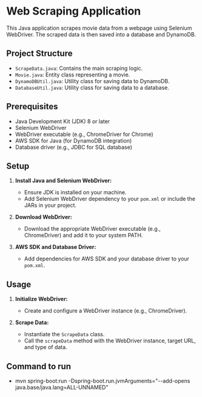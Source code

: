 # Web Scraping Application

This Java application scrapes movie data from a webpage using Selenium WebDriver. The scraped data is then saved into a database and DynamoDB.

## Project Structure

- `ScrapeData.java`: Contains the main scraping logic.
- `Movie.java`: Entity class representing a movie.
- `DynamoDBUtil.java`: Utility class for saving data to DynamoDB.
- `DatabaseUtil.java`: Utility class for saving data to a database.

## Prerequisites

- Java Development Kit (JDK) 8 or later
- Selenium WebDriver
- WebDriver executable (e.g., ChromeDriver for Chrome)
- AWS SDK for Java (for DynamoDB integration)
- Database driver (e.g., JDBC for SQL database)

## Setup

1. **Install Java and Selenium WebDriver:**

   - Ensure JDK is installed on your machine.
   - Add Selenium WebDriver dependency to your `pom.xml` or include the JARs in your project.

2. **Download WebDriver:**

   - Download the appropriate WebDriver executable (e.g., ChromeDriver) and add it to your system PATH.

3. **AWS SDK and Database Driver:**
   - Add dependencies for AWS SDK and your database driver to your `pom.xml`.

## Usage

1. **Initialize WebDriver:**

   - Create and configure a WebDriver instance (e.g., ChromeDriver).

2. **Scrape Data:**
   - Instantiate the `ScrapeData` class.
   - Call the `scrapeData` method with the WebDriver instance, target URL, and type of data.

## Command to run

- mvn spring-boot:run -Dspring-boot.run.jvmArguments="--add-opens java.base/java.lang=ALL-UNNAMED"
